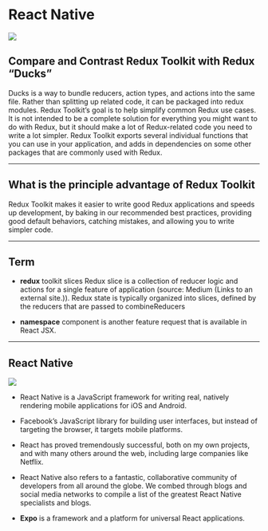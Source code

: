 # React Native

![](https://www.futuremind.com/m/articles/none/react_native_vs_native_apps.png)


## Compare and Contrast Redux Toolkit with Redux “Ducks”
Ducks is a way to bundle reducers, action types, and actions into the same file. Rather than splitting up related code, it can be packaged into redux modules. Redux Toolkit’s goal is to help simplify common Redux use cases. It is not intended to be a complete solution for everything you might want to do with Redux, but it should make a lot of Redux-related code you need to write a lot simpler. Redux Toolkit exports several individual functions that you can use in your application, and adds in dependencies on some other packages that are commonly used with Redux. 

______________________


## What is the principle advantage of Redux Toolkit
Redux Toolkit makes it easier to write good Redux applications and speeds up development, by baking in our recommended best practices, providing good default behaviors, catching mistakes, and allowing you to write simpler code.

________________________

## Term

* **redux** toolkit slices Redux slice is a collection of reducer logic and actions for a single feature of application (source: Medium (Links to an external site.)). Redux state is typically organized into slices, defined by the reducers that are passed to combineReducers


* **namespace** component is another feature request that is available in React JSX.

______________________

## React Native 

![](https://miro.medium.com/max/1400/1*ftnjbMAOcmelIcRhRTP8cw.png)


* React Native is a JavaScript framework for writing real, natively rendering mobile applications for iOS and Android. 

* Facebook’s JavaScript library for building user interfaces, but instead of targeting the browser, it targets mobile platforms. 

* React has proved tremendously successful, both on my own projects, and with many others around the web, including large companies like Netflix.

* React Native also refers to a fantastic, collaborative community of developers from all around the globe. We combed through blogs and social media networks to compile a list of the greatest React Native specialists and blogs.

* **Expo** is a framework and a platform for universal React applications.